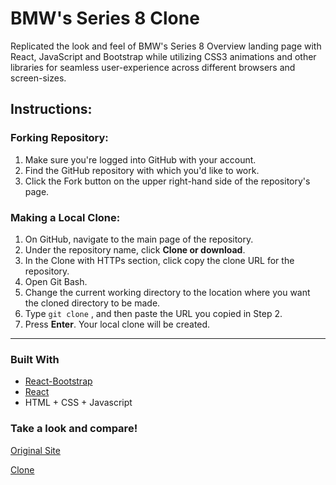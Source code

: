 # BMW's Series 8 Clone
Replicated the look and feel of BMW's Series 8 Overview landing page with React, JavaScript and Bootstrap while utilizing CSS3 animations and other libraries for seamless user-experience across different browsers and screen-sizes.

## **Instructions**:

### **Forking Repository**:

1. Make sure you're logged into GitHub with your account.
2. Find the GitHub repository with which you'd like to work.
3. Click the Fork button on the upper right-hand side of the repository's page.

### **Making a Local Clone**:

1. On GitHub, navigate to the main page of the repository.
2. Under the repository name, click **Clone or download**.
3. In the Clone with HTTPs section, click copy the clone URL for the repository.
4. Open Git Bash.
5. Change the current working directory to the location where you want the cloned directory to be made.
6. Type `git clone` , and then paste the URL you copied in Step 2.
7. Press **Enter**. Your local clone will be created.
   
---

### Built With

* [React-Bootstrap](https://react-bootstrap.github.io)
* [React](https://reactjs.org)
* HTML + CSS + Javascript

### Take a look and compare!
[Original Site](https://www.bmwusa.com/vehicles/8-series/coupe/overview.html)

[Clone](https://master.dc3x97xfmpg16.amplifyapp.com/)

